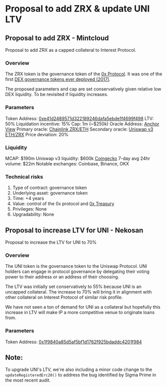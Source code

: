 # Proposal to add ZRX & update UNI LTV

## Proposal to add ZRX - Mintcloud
Proposal to add ZRX as a capped collateral to Interest Protocol.

### Overview
The ZRX token is the governance token of the [0x Protocol](https://www.0x.org/). It was one of the first [DEX governance tokens ever deployed (2017)]([https:/](https://blog.0xproject.com/announcing-the-0x-token-zrx-launch-d4c097d893c7?gi=4de9922b4b5b)/).

The proposed parameters and cap are set conservatively given relative low DEX liquidity. To be revisited if liquidity increases.

### Parameters
Token Address: [0xe41d2489571d322189246dafa5ebde1f4699f498](https://etherscan.io/token/0xe41d2489571d322189246dafa5ebde1f4699f498)
LTV: 50%
Liquidation incentive: 15%
Cap: 1m (~$250k)
Oracle Address: [Anchor View](https://etherscan.io/address/0xEF12fa3183362506A2dd0ff1CF06b2f4156e751E#code)
Primary oracle: [Chainlink ZRX/ETH](https://data.chain.link/ethereum/mainnet/crypto-eth/zrx-eth)
Secondary oracle: [Uniswap v3 ETH/ZRX](https://etherscan.io/address/0x14424eeecbff345b38187d0b8b749e56faa68539)
Price deviation: 20%

### Liquidity
MCAP: $190m
Uniswap v3 liquidity: $600k
[Coingecko](https://www.coingecko.com/en/coins/0x) 7-day avg 24hr volume: $22m
Notable exchanges: Coinbase, Binance, OKX

### Technical risks
1. Type of contract: governance token
1. Underlying asset: governance token
1. Time: +4 years
1. Value: control of the 0x protocol and [0x Treasury](https://www.0x.org/zrx/treasury)
1. Privileges: None
1. Upgradability: None

## Proposal to increase LTV for UNI - Nekosan
Proposal to increase the LTV for UNI to 70%

### Overview
The UNI token is the governance token to the Uniswap Protocol. UNI holders can engage in protocol governance by delegating their voting power to their address or an address of their choosing.

The LTV was initially set conservatively to 55% because UNI is an uncapped collateral. The increase to 70% will bring it in alignment with other collateral on Interest Protocol of similar risk profile.

We have not seen a ton of demand for UNI as a collateral but hopefully this increase in LTV will make IP a more competitive venue to originate loans from.

### Parameters
Token Address: [0x1f9840a85d5af5bf1d1762f925bdaddc4201f984](https://etherscan.io/address/0x1f9840a85d5af5bf1d1762f925bdaddc4201f984)

## Note: 
To upgrade UNI's LTV, we're also including a minor code change to the `updateRegisteredErc20()` to address the bug identified by Sigma Prime in the most recent audit.